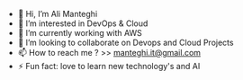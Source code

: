 - 👋 Hi, I’m Ali Manteghi
- 👀 I’m interested in DevOps & Cloud
- 🌱 I’m currently working with AWS
- 💞️ I’m looking to collaborate on Devops and Cloud Projects
- 📫 How to reach me ? >> manteghi.it@gmail.com
- ⚡ Fun fact: love to learn new technology's and AI

<!---
alimanteghi/alimanteghi is a ✨ special ✨ repository because its `README.md` (this file) appears on your GitHub profile.
You can click the Preview link to take a look at your changes.
--->
